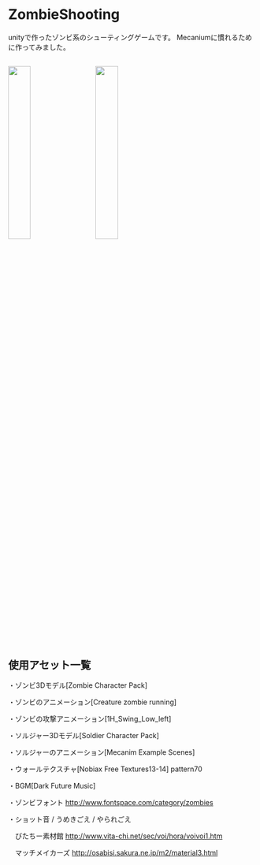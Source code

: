 ZombieShooting
==============

unityで作ったゾンビ系のシューティングゲームです。
Mecaniumに慣れるために作ってみました。

<img src="http://simplecode.jp/lolipop/github/ZombieShooting1.png" width="30%" height="30%">　
<img src="http://simplecode.jp/lolipop/github/ZombieShooting2.png" width="30%" height="30%">　
------------------------------
使用アセット一覧
------------------------------
・ゾンビ3Dモデル[Zombie Character Pack]

・ゾンビのアニメーション[Creature zombie running]

・ゾンビの攻撃アニメーション[1H_Swing_Low_left]

・ソルジャー3Dモデル[Soldier Character Pack]

・ソルジャーのアニメーション[Mecanim Example Scenes]

・ウォールテクスチャ[Nobiax Free Textures13-14] pattern70

・BGM[Dark Future Music]

・ゾンビフォント http://www.fontspace.com/category/zombies

・ショット音 / うめきごえ / やられごえ

　びたちー素材館 http://www.vita-chi.net/sec/voi/hora/voivoi1.htm

　マッチメイカーズ http://osabisi.sakura.ne.jp/m2/material3.html
